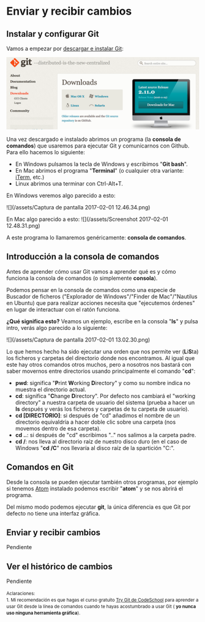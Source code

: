 # Enviar y recibir cambios

## Instalar y configurar Git
Vamos a empezar por [descargar e instalar Git](https://git-scm.com/downloads):

![](/assets/2017-02-01_1218.png)

Una vez descargado e instalado abrimos un programa (la **consola de comandos**) que usaremos para ejecutar Git y comunicarnos con Github. Para ello hacemos lo siguiente:

* En Windows pulsamos la tecla de Windows y escribimos "**Git bash**".
* En Mac abrimos el programa "**Terminal**" (o cualquier otra variante: [iTerm](https://www.iterm2.com/), etc.)
* Linux abrimos una terminar con Ctrl-Alt+T.

En Windows veremos algo parecido a esto:

![](/assets/Captura de pantalla 2017-02-01 12.46.34.png)

En Mac algo parecido a esto:
![](/assets/Screenshot 2017-02-01 12.48.31.png)

A este programa lo llamaremos genéricamente: **consola de comandos**.

## Introducción a la consola de comandos

Antes de aprender cómo usar Git vamos a aprender qué es y cómo funciona la consola de comandos (o simplemente **consola**).

Podemos pensar en la consola de comandos como una especie de Buscador de ficheros ("Explorador de Windows"/"Finder de Mac"/"Nautilus en Ubuntu) que para realizar acciones necesita que "ejecutemos órdenes" en lugar de interactuar con el ratón funciona.

**¿Qué significa esto?**
Veamos un ejemplo, escribe en la consola "**ls**" y pulsa intro, verás algo parecido a lo siguiente:

![](/assets/Captura de pantalla 2017-02-01 13.02.30.png)

Lo que hemos hecho ha sido ejecutar una orden que nos permite ver (**L**i**S**ta) los ficheros y carpetas del directorio donde nos encontramos. Al igual que este hay otros comandos otros muchos, pero a nosotros nos bastará con saber movernos entre directorios usando principalmente el comando "**cd**":

* **pwd**: significa "**P**rint **W**orking **D**irectory" y como su nombre indica no muestra el directorio actual.
* **cd**: significa "**C**hange **D**irectory". Por defecto nos cambiará el "working directory" a nuestra carpeta de usuario del sistema (prueba a hacer un **ls** después y verás los ficheros y carpetas de tu carpeta de usuario).
* **cd [DIRECTORIO]**: si después de "cd" añadimos el nombre de un directorio equivaldría a hacer doble clic sobre una carpeta (nos movemos dentro de esa carpeta).
* **cd ..**:  si después de "cd" escribimos ".." nos salimos a la carpeta padre.
* **cd /**: nos lleva al directorio raíz de nuestro disco duro (en el caso de Windows "**cd /C**" nos llevaría al disco raíz de la spartición "C:".

## Comandos en Git

Desde la consola se pueden ejecutar también otros programas, por ejemplo si tenemos [Atom](http://atom.io) instalado podemos escribir "**atom**" y se nos abrirá el programa. 

Del mismo modo podemos ejecutar **git**, la única diferencia es que Git por defecto no tiene una interfaz gráfica.

## Enviar y recibir cambios
Pendiente

## Ver el histórico de cambios
Pendiente

<small>Aclaraciones:</small><br>
<small>1. Mi recomendación es que hagas el curso gratuito [Try Git de CodeSchool](https://www.codeschool.com/courses/try-git) para aprender a usar Git desde la línea de comandos cuando te hayas acostumbrado a usar Git (  **yo nunca uso ninguna herramienta gráfica**).</small><br>